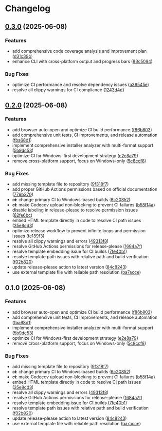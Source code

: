 # Changelog

## [0.3.0](https://github.com/loonghao/installer-analyzer/compare/v0.2.0...v0.3.0) (2025-06-08)


### Features

* add comprehensive code coverage analysis and improvement plan ([d31c39b](https://github.com/loonghao/installer-analyzer/commit/d31c39bde0850d27f1161d838bf526506d97411a))
* enhance CLI with cross-platform output and progress bars ([83c5064](https://github.com/loonghao/installer-analyzer/commit/83c50644743812ff57e1e0b407fcac4a2dbfb017))


### Bug Fixes

* optimize CI performance and resolve dependency issues ([a38545e](https://github.com/loonghao/installer-analyzer/commit/a38545ede646dfa9d0baae77b7b28aa18a218e52))
* resolve all clippy warnings for CI compliance ([1243d4d](https://github.com/loonghao/installer-analyzer/commit/1243d4dfe21b86c5a826c1358b38a874ab0ea3ec))

## [0.2.0](https://github.com/loonghao/installer-analyzer/compare/v0.1.0...v0.2.0) (2025-06-08)


### Features

* add browser auto-open and optimize CI build performance ([f86b802](https://github.com/loonghao/installer-analyzer/commit/f86b80281e19280180d6c45097287dca2f16e2ee))
* add comprehensive unit tests, CI improvements, and release automation ([fba68d1](https://github.com/loonghao/installer-analyzer/commit/fba68d125b3fdb59d3590e44fe2bdca19c949149))
* implement comprehensive installer analyzer with multi-format support ([5b9dc53](https://github.com/loonghao/installer-analyzer/commit/5b9dc53f42633c23e22a7aa4eee1e420f7615fd7))
* optimize CI for Windows-first development strategy ([e2e8a79](https://github.com/loonghao/installer-analyzer/commit/e2e8a79e2b9c75837f3cc82c298bfe5f477adf40))
* remove cross-platform support, focus on Windows-only ([5c8ccf8](https://github.com/loonghao/installer-analyzer/commit/5c8ccf8f423020452e5aa6c63a669c36a14c370c))


### Bug Fixes

* add missing template file to repository ([9f318f7](https://github.com/loonghao/installer-analyzer/commit/9f318f7ad5b3b1c2b96e83e9d2ae8842bfd483bc))
* add proper GitHub Actions permissions based on official documentation ([776b370](https://github.com/loonghao/installer-analyzer/commit/776b370ce4a257051df3baa22fd1dec75130ace8))
* **ci:** change primary CI to Windows-based builds ([6c20852](https://github.com/loonghao/installer-analyzer/commit/6c20852a235fc4f537aa0ab686fd8c427064aef5))
* **ci:** make Codecov upload non-blocking to prevent CI failures ([b58f14a](https://github.com/loonghao/installer-analyzer/commit/b58f14acb4b4b74b7d242f5f1d74b8bf2ac5c7b1))
* disable labeling in release-please to resolve permission issues ([82fe6bc](https://github.com/loonghao/installer-analyzer/commit/82fe6bcf9c200c91c1d08b8ea479665e5d406585))
* embed HTML template directly in code to resolve CI path issues ([35e8cd3](https://github.com/loonghao/installer-analyzer/commit/35e8cd37f5555e30ad27a1a2139f22572fc35040))
* optimize release workflow to prevent infinite loops and permission issues ([fe189f3](https://github.com/loonghao/installer-analyzer/commit/fe189f3dd0d238d71adb4559bb52c2ece20ccd79))
* resolve all clippy warnings and errors ([49313f8](https://github.com/loonghao/installer-analyzer/commit/49313f8c6da584cfab555e6634ec362b30842e11))
* resolve GitHub Actions permissions for release-please ([1684a7f](https://github.com/loonghao/installer-analyzer/commit/1684a7f112506530cb8accc39b59b1de69a666f3))
* resolve template embedding issue for CI builds ([7fe40b1](https://github.com/loonghao/installer-analyzer/commit/7fe40b11282dd12317e5f16a77c3164703cf70ac))
* resolve template path issues with relative path and build verification ([f02b820](https://github.com/loonghao/installer-analyzer/commit/f02b820e41ef8b52026ad37138a23889fa3d129c))
* update release-please action to latest version ([84c8243](https://github.com/loonghao/installer-analyzer/commit/84c8243947ecc48c5c35fceaa187f0fc2fcf1387))
* use external template file with reliable path resolution ([ba7acce](https://github.com/loonghao/installer-analyzer/commit/ba7acce83e01b2ff46ee7e1fa7ba6f745577edd7))

## 0.1.0 (2025-06-08)


### Features

* add browser auto-open and optimize CI build performance ([f86b802](https://github.com/loonghao/installer-analyzer/commit/f86b80281e19280180d6c45097287dca2f16e2ee))
* add comprehensive unit tests, CI improvements, and release automation ([fba68d1](https://github.com/loonghao/installer-analyzer/commit/fba68d125b3fdb59d3590e44fe2bdca19c949149))
* implement comprehensive installer analyzer with multi-format support ([5b9dc53](https://github.com/loonghao/installer-analyzer/commit/5b9dc53f42633c23e22a7aa4eee1e420f7615fd7))
* optimize CI for Windows-first development strategy ([e2e8a79](https://github.com/loonghao/installer-analyzer/commit/e2e8a79e2b9c75837f3cc82c298bfe5f477adf40))
* remove cross-platform support, focus on Windows-only ([5c8ccf8](https://github.com/loonghao/installer-analyzer/commit/5c8ccf8f423020452e5aa6c63a669c36a14c370c))


### Bug Fixes

* add missing template file to repository ([9f318f7](https://github.com/loonghao/installer-analyzer/commit/9f318f7ad5b3b1c2b96e83e9d2ae8842bfd483bc))
* **ci:** change primary CI to Windows-based builds ([6c20852](https://github.com/loonghao/installer-analyzer/commit/6c20852a235fc4f537aa0ab686fd8c427064aef5))
* **ci:** make Codecov upload non-blocking to prevent CI failures ([b58f14a](https://github.com/loonghao/installer-analyzer/commit/b58f14acb4b4b74b7d242f5f1d74b8bf2ac5c7b1))
* embed HTML template directly in code to resolve CI path issues ([35e8cd3](https://github.com/loonghao/installer-analyzer/commit/35e8cd37f5555e30ad27a1a2139f22572fc35040))
* resolve all clippy warnings and errors ([49313f8](https://github.com/loonghao/installer-analyzer/commit/49313f8c6da584cfab555e6634ec362b30842e11))
* resolve GitHub Actions permissions for release-please ([1684a7f](https://github.com/loonghao/installer-analyzer/commit/1684a7f112506530cb8accc39b59b1de69a666f3))
* resolve template embedding issue for CI builds ([7fe40b1](https://github.com/loonghao/installer-analyzer/commit/7fe40b11282dd12317e5f16a77c3164703cf70ac))
* resolve template path issues with relative path and build verification ([f02b820](https://github.com/loonghao/installer-analyzer/commit/f02b820e41ef8b52026ad37138a23889fa3d129c))
* update release-please action to latest version ([84c8243](https://github.com/loonghao/installer-analyzer/commit/84c8243947ecc48c5c35fceaa187f0fc2fcf1387))
* use external template file with reliable path resolution ([ba7acce](https://github.com/loonghao/installer-analyzer/commit/ba7acce83e01b2ff46ee7e1fa7ba6f745577edd7))
